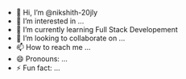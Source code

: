 - 👋 Hi, I’m @nikshith-20jly
- 👀 I’m interested in ...
- 🌱 I’m currently learning Full Stack Developement
- 💞️ I’m looking to collaborate on ...
- 📫 How to reach me ...
- 😄 Pronouns: ...
- ⚡ Fun fact: ...

<!---
nikshith-20jly/nikshith-20jly is a ✨ special ✨ repository because its `README.md` (this file) appears on your GitHub profile.
You can click the Preview link to take a look at your changes.
--->
